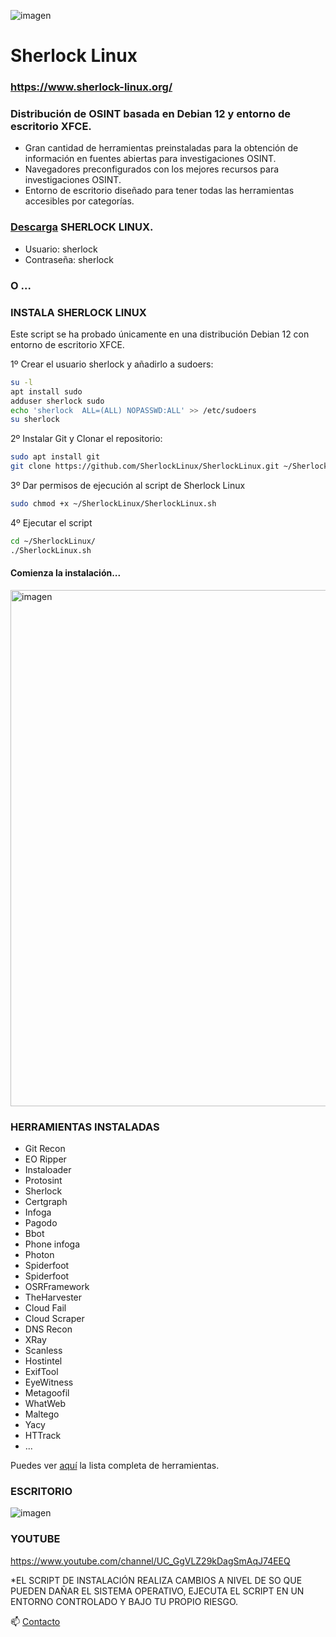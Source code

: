 ![imagen](https://github.com/SherlockLinux/SherlockLinux/assets/137631572/4df7594c-ee86-4471-86bf-af37960eb2db)


# Sherlock Linux 
### https://www.sherlock-linux.org/
### Distribución de OSINT basada en Debian 12 y entorno de escritorio XFCE.

- Gran cantidad de herramientas preinstaladas para la obtención de información en fuentes abiertas para investigaciones OSINT.
- Navegadores preconfigurados con los mejores recursos para investigaciones OSINT.
- Entorno de escritorio diseñado para tener todas las herramientas accesibles por categorías.

### [Descarga](https://www.sherlock-linux.org/descarga/) SHERLOCK LINUX.

- Usuario: sherlock
- Contraseña: sherlock


### O ...

### INSTALA SHERLOCK LINUX

Este script se ha probado únicamente en una distribución Debian 12 con entorno de escritorio XFCE.

1º Crear el usuario sherlock y añadirlo a sudoers:
~~~bash
su -l
apt install sudo
adduser sherlock sudo
echo 'sherlock  ALL=(ALL) NOPASSWD:ALL' >> /etc/sudoers
su sherlock
~~~

2º Instalar Git y Clonar el repositorio:
~~~bash
sudo apt install git
git clone https://github.com/SherlockLinux/SherlockLinux.git ~/SherlockLinux
~~~

3º Dar permisos de ejecución al script de Sherlock Linux
~~~bash
sudo chmod +x ~/SherlockLinux/SherlockLinux.sh
~~~

4º Ejecutar el script
~~~bash
cd ~/SherlockLinux/
./SherlockLinux.sh
~~~

#### Comienza la instalación...

<img width="826" alt="imagen" src="https://github.com/SherlockLinux/SherlockLinux/assets/137631572/6d00a007-9467-4430-aa89-6432b6b1f867">


### HERRAMIENTAS INSTALADAS

- Git Recon
- EO Ripper
- Instaloader
- Protosint
- Sherlock
- Certgraph
- Infoga
- Pagodo
- Bbot
- Phone infoga
- Photon
- Spiderfoot
- Spiderfoot
- OSRFramework
- TheHarvester
- Cloud Fail
- Cloud Scraper
- DNS Recon
- XRay
- Scanless
- Hostintel
- ExifTool
- EyeWitness
- Metagoofil 
- WhatWeb
- Maltego
- Yacy
- HTTrack
- ...

Puedes ver [aquí](https://www.sherlock-linux.org/documentacion/) la lista completa de herramientas.


### ESCRITORIO

![imagen](https://github.com/SherlockLinux/SherlockLinux/assets/137631572/87d7be64-17e5-478b-a534-a9afc733b7b2)

### YOUTUBE
https://www.youtube.com/channel/UC_GgVLZ29kDagSmAqJ74EEQ


*EL SCRIPT DE INSTALACIÓN REALIZA CAMBIOS A NIVEL DE SO QUE PUEDEN DAÑAR EL SISTEMA OPERATIVO, EJECUTA EL SCRIPT EN UN ENTORNO CONTROLADO Y BAJO TU PROPIO RIESGO.

📫 [Contacto](https://www.sherlock-linux.org/contacto/)

